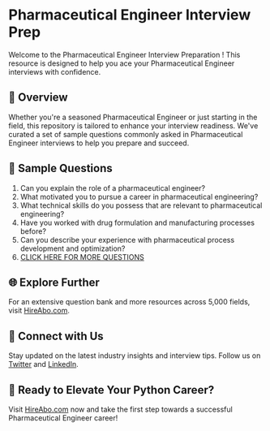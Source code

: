 # Pharmaceutical Engineer Interview Prep

Welcome to the Pharmaceutical Engineer Interview Preparation ! This resource is designed to help you ace your Pharmaceutical Engineer interviews with confidence.

## 🚀 Overview

Whether you're a seasoned Pharmaceutical Engineer or just starting in the field, this repository is tailored to enhance your interview readiness. We've curated a set of sample questions commonly asked in Pharmaceutical Engineer interviews to help you prepare and succeed.

## 📝 Sample Questions

1. Can you explain the role of a pharmaceutical engineer?
2. What motivated you to pursue a career in pharmaceutical engineering?
3. What technical skills do you possess that are relevant to pharmaceutical engineering?
4. Have you worked with drug formulation and manufacturing processes before?
5. Can you describe your experience with pharmaceutical process development and optimization?
6. [CLICK HERE FOR MORE QUESTIONS](https://hireabo.com/job/3_4_19/Pharmaceutical%20Engineer)

## 🌐 Explore Further

For an extensive question bank and more resources across 5,000 fields, visit [HireAbo.com](https://www.hireabo.com).

## 📱 Connect with Us

Stay updated on the latest industry insights and interview tips. Follow us on [Twitter](https://twitter.com/hireabo) and [LinkedIn](https://www.linkedin.com/in/hire-abo-3609972a8/).

## 🚀 Ready to Elevate Your Python Career?

Visit [HireAbo.com](https://www.hireabo.com) now and take the first step towards a successful Pharmaceutical Engineer career!